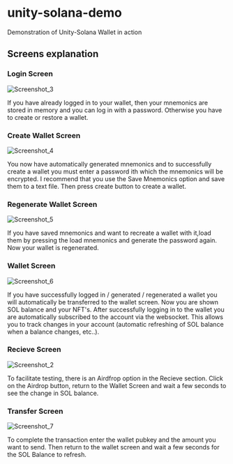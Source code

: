 # unity-solana-demo
Demonstration of Unity-Solana Wallet in action

## Screens explanation
### Login Screen

![Screenshot_3](https://user-images.githubusercontent.com/58888833/150561580-2a98e9d4-dedb-4909-a200-e469e6d3054f.png)

If you have already logged in to your wallet, then your mnemonics are stored in memory and you can log in with a password.
Otherwise you have to create or restore a wallet.

### Create Wallet Screen

![Screenshot_4](https://user-images.githubusercontent.com/58888833/150562094-9da48a91-30d4-433f-8d8c-61d54bd84d89.png)

You now have automatically generated mnemonics and to successfully create a wallet you must enter a password ith which the mnemonics will be encrypted.
I recommend that you use the Save Mnemonics option and save them to a text file.
Then press create button to create a wallet.

### Regenerate Wallet Screen

![Screenshot_5](https://user-images.githubusercontent.com/58888833/150563186-21fc2af0-d900-44b3-b371-ab97fe6730ff.png)

If you have saved mnemonics and want to recreate a wallet with it,load them by pressing the load mnemonics and generate the password again.
Now your wallet is regenerated.

### Wallet Screen

![Screenshot_6](https://user-images.githubusercontent.com/58888833/150563680-51a62ecb-bd28-4293-a71a-1a2628569a80.png)

If you have successfully logged in / generated / regenerated a wallet you will automatically be transferred to the wallet screen.
Now you are shown SOL balance and your NFT's.
After successfully logging in to the wallet you are automatically subscribed to the account via the websocket. This allows you to track changes in your account (automatic refreshing of SOL balance when a balance changes, etc..).

### Recieve Screen 

![Screenshot_2](https://user-images.githubusercontent.com/58888833/150565477-e971c5ec-030f-4d73-b547-5adadf30e08d.png)

To facilitate testing, there is an Airdfrop option in the Recieve section. Click on the Airdrop button, return to the Wallet Screen and wait a few seconds to see the change in SOL balance.

### Transfer Screen

![Screenshot_7](https://user-images.githubusercontent.com/58888833/150565963-c5c100ce-94c8-4444-a990-ac952646f966.png)

To complete the transaction enter the wallet pubkey and the amount you want to send.
Then return to the wallet screen and wait a few seconds for the SOL Balance to refresh.

